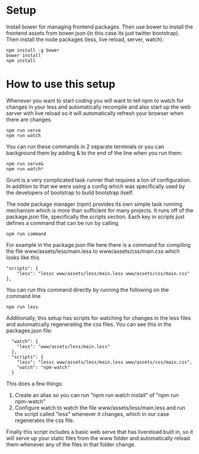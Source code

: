 # Setup

Install bower for managing frontend packages. Then use bower to install the frontend
assets from bower.json (in this case its just twitter bootstrap). Then install the node
packages (less, live reload, server, watch).

```
npm install -g bower
bower install
npm install
```

# How to use this setup

Whenever you want to start coding you will want to tell npm to watch for changes in your
less and automatically recompile and also start up the web server with live reload so
it will automatically refresh your browser when there are changes.

```
npm run serve
npm run watch
```

You can run these commands in 2 separate terminals or you can background them by adding &
to the end of the line when you run them:

```
npm run serve&
npm run watch*
```

Grunt is a very complicated task runner that requires a ton of configuration.
In addition to that we were using a config which was specifically used by the developers
of bootstrap to build bootstrap itself.

The node package manager (npm) provides its own simple task running mechanism which
is more than sufficient for many projects. It runs off of the package.json file, specifically
the scripts section. Each key in scripts just defines a command that can be run by calling

```
npm run command
```

For example in the package.json file here there is a command for compiling the file 
www/assets/less/main.less to www/assets/css/main.css which looks like this

```
"scripts": {
    "less": "lessc www/assets/less/main.less www/assets/css/main.css"
},
```

You can run this command directly by running the following on the command line

```
npm run less
```

Additionally, this setup has scripts for watching for changes in the less files and 
automatically regenerating the css files. You can see this in the packages.json file:

```
  "watch": {
    "less": "www/assets/less/main.less"
  },
  "scripts": {
    "less": "lessc www/assets/less/main.less www/assets/css/main.css",
    "watch": "npm-watch"
  }
```

This does a few things:

1. Create an alias so you can run "npm run watch install" of "npm run npm-watch"
2. Configure watch to watch the file www/assets/less/main.less and run the script called "less"
whenever it changes, which in our case regenerates the css file.

Finally this script includes a basic web serve that has livereload built in, so it will serve up your static files from the www folder and automatically reload them whenever any of the files
in that folder change.
